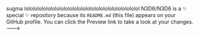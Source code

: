 sugma lolololololololololololololololololololololololololol
N3D6/N3D6 is a ✨ special ✨ repository because its `README.md` (this file) appears on your GitHub profile.
You can click the Preview link to take a look at your changes.
--->
